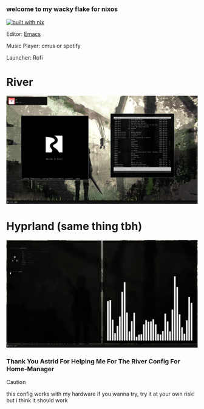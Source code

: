 ### welcome to my wacky flake for nixos
[![built with nix](https://builtwithnix.org/badge.svg)](https://builtwithnix.org)

Editor: [Emacs](https://github.com/alexzsk/glomacs)

Music Player: cmus or spotify

Launcher: Rofi

# River
<img src=./ss/image.png>


# Hyprland (same thing tbh)
<img src=./ss/20240901_23h23m22s_grim.png>


### Thank You Astrid For Helping Me For The River Config For Home-Manager

> [!CAUTION]
> this config works with my hardware if you wanna try, try it at your own risk! but i think it should work
